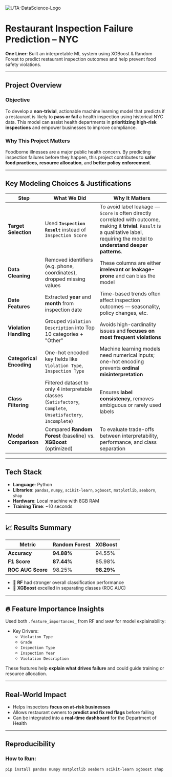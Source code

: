 ![UTA-DataScience-Logo](UTA-DataScience-Logo.png)

#  Restaurant Inspection Failure Prediction – NYC

**One Liner**: Built an interpretable ML system using XGBoost & Random Forest to predict restaurant inspection outcomes and help prevent food safety violations.

---

##  Project Overview

###  Objective
To develop a **non-trivial**, actionable machine learning model that predicts if a restaurant is likely to **pass or fail** a health inspection using historical NYC data. This model can assist health departments in **prioritizing high-risk inspections** and empower businesses to improve compliance.

###  Why This Project Matters
Foodborne illnesses are a major public health concern. By predicting inspection failures before they happen, this project contributes to **safer food practices**, **resource allocation**, and **better policy enforcement**.

---

##  Key Modeling Choices & Justifications

| Step | What We Did | Why It Matters |
|------|-------------|----------------|
|  **Target Selection** | Used **`Inspection Result`** instead of `Inspection Score` | To avoid label leakage — `Score` is often directly correlated with outcome, making it **trivial**. `Result` is a qualitative label, requiring the model to **understand deeper patterns**. |
|  **Data Cleaning** | Removed identifiers (e.g. phone, coordinates), dropped missing values | These columns are either **irrelevant or leakage-prone** and can bias the model |
|  **Date Features** | Extracted **year** and **month** from inspection date | Time-based trends often affect inspection outcomes — seasonality, policy changes, etc. |
|  **Violation Handling** | Grouped `Violation Description` into Top 10 categories + "Other" | Avoids high-cardinality issues and **focuses on most frequent violations** |
|  **Categorical Encoding** | One-hot encoded key fields like `Violation Type`, `Inspection Type` | Machine learning models need numerical inputs; one-hot encoding prevents **ordinal misinterpretation** |
|  **Class Filtering** | Filtered dataset to only 4 interpretable classes (`Satisfactory`, `Complete`, `Unsatisfactory`, `Incomplete`) | Ensures **label consistency**, removes ambiguous or rarely used labels |
|  **Model Comparison** | Compared **Random Forest** (baseline) vs. **XGBoost** (optimized) | To evaluate trade-offs between interpretability, performance, and class separation |

---

## Tech Stack

- **Language**: Python  
- **Libraries**: `pandas`, `numpy`, `scikit-learn`, `xgboost`, `matplotlib`, `seaborn`, `shap`  
- **Hardware**: Local machine with 8GB RAM  
- **Training Time**: ~10 seconds

---

## 📈 Results Summary

| Metric            | Random Forest | XGBoost       |
|------------------|---------------|---------------|
| **Accuracy**      | **94.88%**    | 94.55%        |
| **F1 Score**      | **87.44%**    | 85.98%        |
| **ROC AUC Score** | 98.25%        | **98.29%**    |

- 🔎 **RF** had stronger overall classification performance  
- 🔬 **XGBoost** excelled in separating classes (ROC AUC)

---

## 🔥 Feature Importance Insights

Used both `.feature_importances_` from RF and `SHAP` for model explainability:

- Key Drivers:  
  - `Violation Type`
  - `Grade`
  - `Inspection Type`
  - `Inspection Year`
  - `Violation Description`

These features help **explain what drives failure** and could guide training or resource allocation.

---

##  Real-World Impact

-  Helps inspectors **focus on at-risk businesses**
-  Allows restaurant owners to **predict and fix red flags** before failing
- Can be integrated into a **real-time dashboard** for the Department of Health

---

## Reproducibility

###  How to Run:

```bash
pip install pandas numpy matplotlib seaborn scikit-learn xgboost shap
